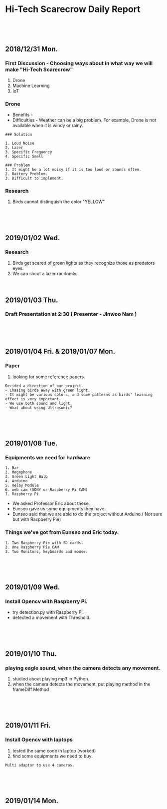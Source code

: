 # Hi-Tech Scarecrow Daily Report <br/><br/><br/>

## 2018/12/31 Mon.

### First Discussion - Choosing ways about in what way we will make "Hi-Tech Scarecrow"
1. Drone
2. Machine Learning
3. IoT

### Drone
- Benefits - 
- Difficulties - Weather can be a big problem. For example, Drone is not available when it is windy or rainy.

```
### Solution

1. Loud Noise
2. Lazer
3. Specific Frequency
4. Specific Smell

### Problem
1. It might be a lot noisy if it is too loud or sounds often.
2. Battery Problem.
3. Difficult to implement.
```
  
  
### Research
  1. Birds cannot distinguish the color "YELLOW"

<br/><br/><br/>
## 2019/01/02 Wed.

### Research
  1. Birds get scared of green lights as they recognize those as predators eyes.
  2. We can shoot a lazer randomly.
<br/><br/><br/>
## 2019/01/03 Thu.

### Draft Presentation at 2:30 ( Presenter - Jinwoo Nam )
<br/><br/><br/>
## 2019/01/04 Fri. & 2019/01/07 Mon.

### Paper
1. looking for some reference papers.

```
Decided a direction of our project. 
- Chasing birds away with green light.
- It might be various colors, and some patterns as birds' learning effect is very important.
- We use both sound and light.
- What about using Ultrasonic?
```
<br/><br/><br/>
## 2019/01/08 Tue.  

### Equipments we need for hardware
```
1. Bar
2. Megaphone
3. Green Light Bulb
4. Arduino
5. Relay Module
6. web cam (SONY or Raspberry Pi CAM)
7. Raspberry Pi
```
- We asked Professor Eric about these.
- Eunseo gave us some equipments they have.
- Eunseo said that we are able to do the project without Arduino.( Not sure but with Raspberry Pie)

### Things we've got from Eunseo and Eric today.
```
1. Two Raspberry Pie with SD cards.
2. One Raspberry Pie CAM
3. Two Monitors, keyboards and mouse.
```

<br/><br/><br/>
## 2019/01/09 Wed.  

### Install Opencv with Raspberry Pi.
- try detection.py with Raspberry Pi.
- detected a movement with Threshold.

<br/><br/><br/>
## 2019/01/10 Thu.

### playing eagle sound, when the camera detects any movement.
1. studied about playing mp3 in Python.
2. when the camera detects the movement, put playing method in the frameDiff Method

<br/><br/><br/>
## 2019/01/11 Fri.

### Install Opencv with laptops
1. tested the same code in laptop (worked)
2. find some equipments we need to buy.

```
Multi adaptor to use 4 cameras.
```

<br/><br/><br/>
## 2019/01/14 Mon.

